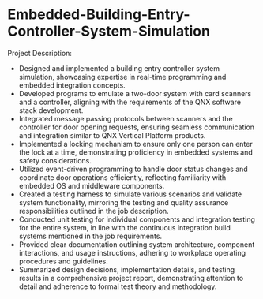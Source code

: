 # Embedded-Building-Entry-Controller-System-Simulation
Project Description:
- Designed and implemented a building entry controller system simulation, showcasing expertise in real-time programming and embedded integration concepts.
- Developed programs to emulate a two-door system with card scanners and a controller, aligning with the requirements of the QNX software stack development.
- Integrated message passing protocols between scanners and the controller for door opening requests, ensuring seamless communication and integration similar to QNX Vertical Platform products.
- Implemented a locking mechanism to ensure only one person can enter the lock at a time, demonstrating proficiency in embedded systems and safety considerations.
- Utilized event-driven programming to handle door status changes and coordinate door operations efficiently, reflecting familiarity with embedded OS and middleware components.
- Created a testing harness to simulate various scenarios and validate system functionality, mirroring the testing and quality assurance responsibilities outlined in the job description.
- Conducted unit testing for individual components and integration testing for the entire system, in line with the continuous integration build systems mentioned in the job requirements.
- Provided clear documentation outlining system architecture, component interactions, and usage instructions, adhering to workplace operating procedures and guidelines.
- Summarized design decisions, implementation details, and testing results in a comprehensive project report, demonstrating attention to detail and adherence to formal test theory and methodology.
